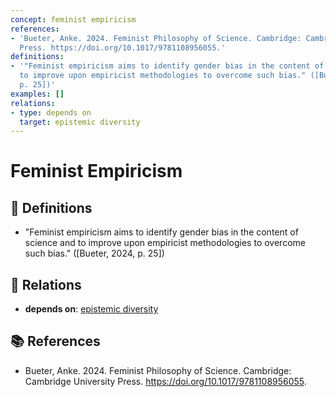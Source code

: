 ```yaml
---
concept: feminist empiricism
references:
- 'Bueter, Anke. 2024. Feminist Philosophy of Science. Cambridge: Cambridge University
  Press. https://doi.org/10.1017/9781108956055.'
definitions:
- '"Feminist empiricism aims to identify gender bias in the content of science and
  to improve upon empiricist methodologies to overcome such bias." ([Bueter, 2024,
  p. 25])'
examples: []
relations:
- type: depends on
  target: epistemic diversity
---
```


# Feminist Empiricism

## 📖 Definitions

- "Feminist empiricism aims to identify gender bias in the content of science and to improve upon empiricist methodologies to overcome such bias." ([Bueter, 2024, p. 25])

## 🔗 Relations

- **depends on**: [epistemic diversity](./epistemic-diversity.md)

## 📚 References

- Bueter, Anke. 2024. Feminist Philosophy of Science. Cambridge: Cambridge University Press. https://doi.org/10.1017/9781108956055.
